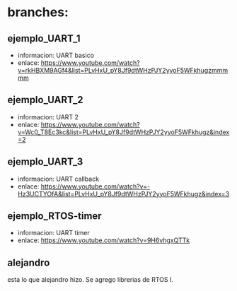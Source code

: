 # branches:

## ejemplo_UART_1
- informacion: UART basico
- enlace: https://www.youtube.com/watch?v=rkHBXM9AGf4&list=PLvHxU_pY8Jf9dtWHzPJY2yyoF5WFkhugzmmmmm

## ejemplo_UART_2
- informacion: UART 2
- enlace: https://www.youtube.com/watch?v=Wc0_T8Ec3kc&list=PLvHxU_pY8Jf9dtWHzPJY2yyoF5WFkhugz&index=2

## ejemplo_UART_3
- informacion: UART callback
- enlace: https://www.youtube.com/watch?v=-Hz3UCTYOfA&list=PLvHxU_pY8Jf9dtWHzPJY2yyoF5WFkhugz&index=3

## ejemplo_RTOS-timer
- informacion: UART timer
- enlace: https://www.youtube.com/watch?v=9H6vhgxQTTk

## alejandro
esta lo que alejandro hizo. Se agrego librerias de RTOS I.
